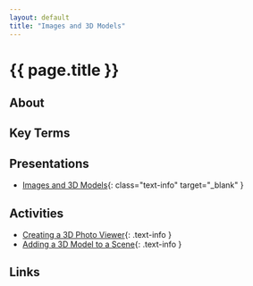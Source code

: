 ```yaml
---
layout: default
title: "Images and 3D Models"
---
```


# {{ page.title }}

## About

## Key Terms

## Presentations

- [Images and 3D Models](presentation/assets.pdf){: class="text-info" target="_blank" } <i class="fas fa-file-pdf session-icon"></i>

## Activities

- [Creating a 3D Photo Viewer](activity_photo){: .text-info }
- [Adding a 3D Model to a Scene](activity_model){: .text-info }

## Links
